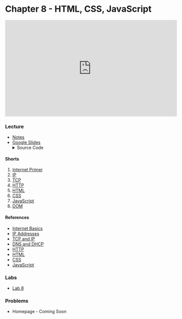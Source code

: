 # Chapter 8 - HTML, CSS, JavaScript

<iframe width="560" height="315" src="https://www.youtube.com/embed/5g0x2xv3aHU" title="YouTube video player" frameborder="0" allow="accelerometer; autoplay; clipboard-write; encrypted-media; gyroscope; picture-in-picture" allowfullscreen></iframe>

### Lecture
<ul>
  <li><a href="https://cs50.harvard.edu/ap/2022/curriculum/x/notes/8/">Notes</a></li>
  <li><a href="https://docs.google.com/presentation/d/1I4J3nuca8unFlPT_6ilP9Xz1E1jyA-TkUZ2RIbiUbnk/edit?usp=sharing">Google Slides</a></li>

  <details><summary>Source Code</summary>
    <ul>
      <li><a href="https://cdn.cs50.net/2020/fall/lectures/8/src8/">Index</a></li>
      <li><a href="https://cdn.cs50.net/2020/fall/lectures/8/src8.pdf">PDF</a></li>
      <li><a href="https://cdn.cs50.net/2020/fall/lectures/8/src8.zip">Zip</a></li>
    </ul>
  </details>  
</ul>

#### Shorts
  1. [Internet Primer](https://cs50.harvard.edu/ap/2022/curriculum/x/shorts/internet_primer/)
  2. [IP](https://cs50.harvard.edu/ap/2022/curriculum/x/shorts/ip/)
  3. [TCP](https://cs50.harvard.edu/ap/2022/curriculum/x/shorts/tcp/)
  1. [HTTP](https://cs50.harvard.edu/ap/2022/curriculum/x/shorts/http/)
  1. [HTML](https://cs50.harvard.edu/ap/2022/curriculum/x/shorts/html/)
  1. [CSS](https://cs50.harvard.edu/ap/2022/curriculum/x/shorts/css/)
  1. [JavaScript](https://cs50.harvard.edu/ap/2022/curriculum/x/shorts/javascript/)
  1. [DOM](https://cs50.harvard.edu/ap/2022/curriculum/x/shorts/dom/)

#### References
<ul>
  <li data-marker="*"><a href="\apcsp\assets\pdfs\internet_basics.pdf">Internet Basics</a></li>
  <li data-marker="*"><a href="\apcsp\assets\pdfs\ip_addresses.pdf">IP Addresses</a></li>
  <li data-marker="*"><a href="\apcsp\assets\pdfs\tcp_and_ip.pdf">TCP and IP</a></li>
  <li data-marker="*"><a href="\apcsp\assets\pdfs\dns_and_dhcp.pdf">DNS and DHCP</a></li>
  <li data-marker="*"><a href="\apcsp\assets\pdfs\http.pdf">HTTP</a></li>
  <li data-marker="*"><a href="\apcsp\assets\pdfs\html.pdf">HTML</a></li>
  <li data-marker="*"><a href="\apcsp\assets\pdfs\css.pdf">CSS</a></li>
  <li data-marker="*"><a href="\apcsp\assets\pdfs\javascript.pdf">JavaScript</a></li>
</ul>

### Labs
- [Lab 8](https://cs50.harvard.edu/ap/2022/curriculum/x/labs/8/)

### Problems
 - Homepage - Coming Soon

